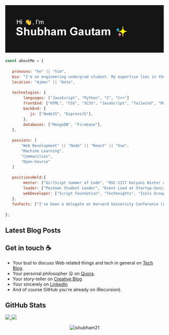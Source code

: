 <img src="https://github.com/ishubham21/ishubham21/blob/master/resources/banner.png" alt="Hello world">

```javascript
const aboutMe = {

   pronouns: "he" || "him",
   bio: "I'm an engineering undergrad student. My expertise lies in the web development domain and I love creative writing.",
   location: "Ajmer" || "Kota", 
   
   technologies: {
        languages: ["JavaScript", "Python", "C", "C++"]
        frontEnd: ["HTML", "CSS", "SCSS", "JavaScript", "Tailwind", "Materialize", "Bulma", "Bootstrap", "Material Design"],
        backEnd: {
           js: ["NodeJS", "ExpressJS"],
        },
        databases: ["MongoDB", "Firebase"],
   },
   
   passions: [
       "Web Development" || "Node" || "React" || "Vue",
       "Machine Learning",
       "Communities",
       "Open-Source"
   ]

   positionsHeld:{
        mentor: ["GirlScipt Summer of Code", "DSC-IIIT Kalyani Winter of Code", "MLH TechTogether Seattle", "MLH QWER Hacks"],
        leader: ["Postman Student Leader", "Event Lead at Startup-Genix", "Techknights Season of Code"]
        webDeveloper: ["Script Foundation", "Techknights", "Isols Group Pvt. Ltd."],
   },
   funFacts: ["I've been a delegate at Harvard University Conference (Asia)", "I've recently crossed 200K views on Quora"]

};
```

## Latest Blog Posts
<!-- BLOG-POST-LIST:START -->
<!-- BLOG-POST-LIST:END -->

## Get in touch :coffee:

- Your bud to discuss Web related things and tech in general on [Tech Blog](https://ishubham21.github.io/techblog/).
- Your personal philosopher :stuck_out_tongue: on [Quora](https://www.quora.com/profile/Shubham-Gautam-278).
- Your story-teller on [Creative Blog](https://ishubham21.github.io/myblog/)
- Your sincerely on [LinkedIn](https://www.linkedin.com/in/shubham-gautam-433019191/)
- And of course GitHub you're already on (Recursion).

## GitHub Stats

<a href="https://github.com/ishubham21">
  <img height="180em" src="https://github-readme-stats.vercel.app/api?username=ishubham21&show_icons=true&title_color=fff&icon_color=79ff97&text_color=9f9f9f&bg_color=151515&count_private=true" />
  <img height="180em" src="https://github-readme-stats.vercel.app/api/top-langs/?username=ishubham21&theme=dark&layout=compact" />
</a>

<p align="center"> <img src="https://komarev.com/ghpvc/?username=ishubham21" alt="ishubham21" /> </p>




